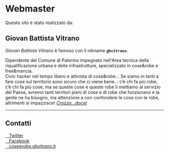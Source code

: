 # Webmaster

Questo sito è stato realizzato da:

## Giovan Battista Vitrano

_Giovan Battista Vitrano_ è famoso con il nikname **`gbvitrano`**.

Dipendente del Comune di Palermo impegnato nell'Area tecnica della riqualificazione urbana e delle infrastrutture, specializzato in cose&robe e free&mancia.
<br>
Civic hacker nel tempo libero e attivista di cose&robe... Se siamo in tanti a fare cose sul territorio sono sicuro che ci viene bene… c’è chi fa più robe, c’è chi fa più cose, ma se queste cose e queste robe li mettiamo al servizio del Paese, avremo tanti territori pieni di cose e di robe che funzionano e la gente ne ha bisogno, ma attenzione a con confondere le cose con le robe, altrimenti si impazzisce! *[Crozza…docet](https://youtu.be/ZF20yFbJRXU?t=1m01s)*

---

## Contatti
<a href="https://twitter.com/gbvitrano" title="Twitter" target="_blank"><i class="fa fa-twitter-square"></i>&nbsp;&nbsp; Twitter</a><br>
<a href="https://www.facebook.com/gbvitrano" title="Facebook" target="_blank"><i class="fa fa-facebook-square"></i>&nbsp;&nbsp; Facebook</a><br>
<a href="https://coseerobe.gbvitrano.it/" title="coseerobe.gbvitrano.it" target="_blank"><i class="fa fa-globe"></i>&nbsp;&nbsp; coseerobe.gbvitrano.it</a><br>